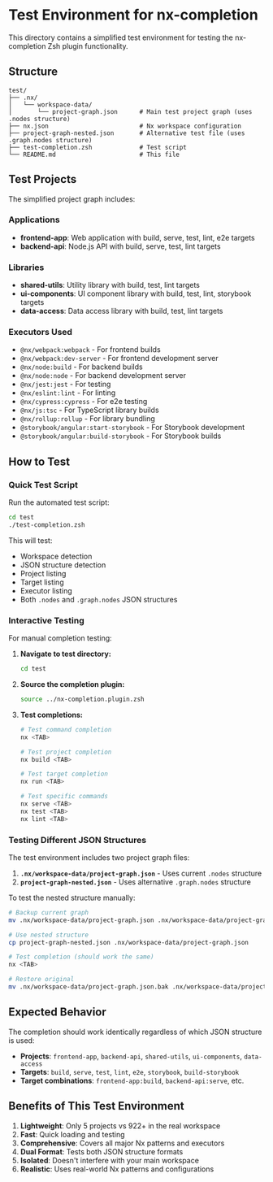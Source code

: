 # Test Environment for nx-completion

This directory contains a simplified test environment for testing the nx-completion Zsh plugin functionality.

## Structure

```
test/
├── .nx/
│   └── workspace-data/
│       └── project-graph.json      # Main test project graph (uses .nodes structure)
├── nx.json                         # Nx workspace configuration
├── project-graph-nested.json       # Alternative test file (uses .graph.nodes structure)
├── test-completion.zsh             # Test script
└── README.md                       # This file
```

## Test Projects

The simplified project graph includes:

### Applications
- **frontend-app**: Web application with build, serve, test, lint, e2e targets
- **backend-api**: Node.js API with build, serve, test, lint targets

### Libraries
- **shared-utils**: Utility library with build, test, lint targets
- **ui-components**: UI component library with build, test, lint, storybook targets
- **data-access**: Data access library with build, test, lint targets

### Executors Used
- `@nx/webpack:webpack` - For frontend builds
- `@nx/webpack:dev-server` - For frontend development server
- `@nx/node:build` - For backend builds
- `@nx/node:node` - For backend development server
- `@nx/jest:jest` - For testing
- `@nx/eslint:lint` - For linting
- `@nx/cypress:cypress` - For e2e testing
- `@nx/js:tsc` - For TypeScript library builds
- `@nx/rollup:rollup` - For library bundling
- `@storybook/angular:start-storybook` - For Storybook development
- `@storybook/angular:build-storybook` - For Storybook builds

## How to Test

### Quick Test Script
Run the automated test script:
```bash
cd test
./test-completion.zsh
```

This will test:
- Workspace detection
- JSON structure detection
- Project listing
- Target listing
- Executor listing
- Both `.nodes` and `.graph.nodes` JSON structures

### Interactive Testing
For manual completion testing:

1. **Navigate to test directory:**
   ```bash
   cd test
   ```

2. **Source the completion plugin:**
   ```bash
   source ../nx-completion.plugin.zsh
   ```

3. **Test completions:**
   ```bash
   # Test command completion
   nx <TAB>

   # Test project completion
   nx build <TAB>

   # Test target completion
   nx run <TAB>

   # Test specific commands
   nx serve <TAB>
   nx test <TAB>
   nx lint <TAB>
   ```

### Testing Different JSON Structures

The test environment includes two project graph files:

1. **`.nx/workspace-data/project-graph.json`** - Uses current `.nodes` structure
2. **`project-graph-nested.json`** - Uses alternative `.graph.nodes` structure

To test the nested structure manually:
```bash
# Backup current graph
mv .nx/workspace-data/project-graph.json .nx/workspace-data/project-graph.json.bak

# Use nested structure
cp project-graph-nested.json .nx/workspace-data/project-graph.json

# Test completion (should work the same)
nx <TAB>

# Restore original
mv .nx/workspace-data/project-graph.json.bak .nx/workspace-data/project-graph.json
```

## Expected Behavior

The completion should work identically regardless of which JSON structure is used:

- **Projects**: `frontend-app`, `backend-api`, `shared-utils`, `ui-components`, `data-access`
- **Targets**: `build`, `serve`, `test`, `lint`, `e2e`, `storybook`, `build-storybook`
- **Target combinations**: `frontend-app:build`, `backend-api:serve`, etc.

## Benefits of This Test Environment

1. **Lightweight**: Only 5 projects vs 922+ in the real workspace
2. **Fast**: Quick loading and testing
3. **Comprehensive**: Covers all major Nx patterns and executors
4. **Dual Format**: Tests both JSON structure formats
5. **Isolated**: Doesn't interfere with your main workspace
6. **Realistic**: Uses real-world Nx patterns and configurations
